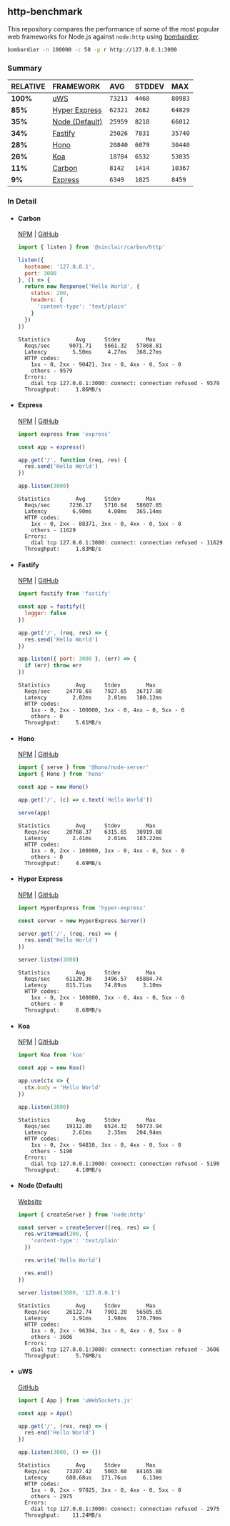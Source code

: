 ## http-benchmark

This repository compares the performance of some of the most popular web frameworks for Node.js against `node:http` using [bombardier](https://github.com/codesenberg/bombardier).

```bash
bombardier -n 100000 -c 50 -p r http://127.0.0.1:3000
```

### Summary

| RELATIVE | FRAMEWORK | AVG | STDDEV | MAX |
| :--- | :--- | :--- | :--- | :--- |
| **100%** | [uWS](#uws) | `73213` | `4468` | `80983` |
| **85%** | [Hyper Express](#hyper-express) | `62321` | `2682` | `64829` |
| **35%** | [Node (Default)](#node-default) | `25959` | `8218` | `66012` |
| **34%** | [Fastify](#fastify) | `25026` | `7831` | `35740` |
| **28%** | [Hono](#hono) | `20840` | `6079` | `30440` |
| **26%** | [Koa](#koa) | `18784` | `6532` | `53035` |
| **11%** | [Carbon](#carbon) | `8142` | `1414` | `10367` |
| **9%** | [Express](#express) | `6349` | `1025` | `8459` |


### In Detail

- #### Carbon
  [NPM](https://npmjs.com/@sinclair/carbon) | [GitHub](https://github.com/sinclairzx81/carbon)
  ```js
  import { listen } from '@sinclair/carbon/http'

  listen({
    hostname: '127.0.0.1',
    port: 3000
  }, () => {
    return new Response('Hello World', {
      status: 200,
      headers: {
        'content-type': 'text/plain'
      }
    })
  })
  ```

  ```
  Statistics        Avg      Stdev        Max
    Reqs/sec      9071.71    5661.32   57868.81
    Latency        5.50ms     4.27ms   368.27ms
    HTTP codes:
      1xx - 0, 2xx - 90421, 3xx - 0, 4xx - 0, 5xx - 0
      others - 9579
    Errors:
      dial tcp 127.0.0.1:3000: connect: connection refused - 9579
    Throughput:     1.86MB/s
  ```

- #### Express
  [NPM](https://npmjs.com/express) | [GitHub](https://github.com/expressjs/express)
  ```js
  import express from 'express'

  const app = express()

  app.get('/', function (req, res) {
    res.send('Hello World')
  })

  app.listen(3000)
  ```

  ```
  Statistics        Avg      Stdev        Max
    Reqs/sec      7236.17    5710.64   58607.85
    Latency        6.90ms     4.00ms   365.14ms
    HTTP codes:
      1xx - 0, 2xx - 88371, 3xx - 0, 4xx - 0, 5xx - 0
      others - 11629
    Errors:
      dial tcp 127.0.0.1:3000: connect: connection refused - 11629
    Throughput:     1.83MB/s
  ```

- #### Fastify
  [NPM](https://npmjs.com/fastify) | [GitHub](https://github.com/fastify/fastify)
  ```js
  import fastify from 'fastify'

  const app = fastify({
    logger: false
  })

  app.get('/', (req, res) => {
    res.send('Hello World')
  })

  app.listen({ port: 3000 }, (err) => {
    if (err) throw err
  })
  ```

  ```
  Statistics        Avg      Stdev        Max
    Reqs/sec     24778.69    7927.65   36717.80
    Latency        2.02ms     2.01ms   180.12ms
    HTTP codes:
      1xx - 0, 2xx - 100000, 3xx - 0, 4xx - 0, 5xx - 0
      others - 0
    Throughput:     5.61MB/s
  ```

- #### Hono
  [NPM](https://npmjs.com/hono) | [GitHub](https://github.com/honojs/hono)
  ```js
  import { serve } from '@hono/node-server'
  import { Hono } from 'hono'

  const app = new Hono()

  app.get('/', (c) => c.text('Hello World'))

  serve(app)
  ```

  ```
  Statistics        Avg      Stdev        Max
    Reqs/sec     20768.37    6315.65   30919.88
    Latency        2.41ms     2.01ms   183.22ms
    HTTP codes:
      1xx - 0, 2xx - 100000, 3xx - 0, 4xx - 0, 5xx - 0
      others - 0
    Throughput:     4.69MB/s
  ```

- #### Hyper Express
  [NPM](https://npmjs.com/hyper-express) | [GitHub](https://github.com/kartikk221/hyper-express)
  ```js
  import HyperExpress from 'hyper-express'

  const server = new HyperExpress.Server()

  server.get('/', (req, res) => {
    res.send('Hello World')
  })

  server.listen(3000)
  ```

  ```
  Statistics        Avg      Stdev        Max
    Reqs/sec     61120.36    3496.57   65884.74
    Latency      815.71us    74.89us     3.10ms
    HTTP codes:
      1xx - 0, 2xx - 100000, 3xx - 0, 4xx - 0, 5xx - 0
      others - 0
    Throughput:     8.68MB/s
  ```

- #### Koa
  [NPM](https://npmjs.com/koa) | [GitHub](https://github.com/koajs/koa)
  ```js
  import Koa from 'koa'

  const app = new Koa()

  app.use(ctx => {
    ctx.body = 'Hello World'
  })

  app.listen(3000)
  ```

  ```
  Statistics        Avg      Stdev        Max
    Reqs/sec     19112.00    6524.32   50773.94
    Latency        2.61ms     2.35ms   204.94ms
    HTTP codes:
      1xx - 0, 2xx - 94810, 3xx - 0, 4xx - 0, 5xx - 0
      others - 5190
    Errors:
      dial tcp 127.0.0.1:3000: connect: connection refused - 5190
    Throughput:     4.10MB/s
  ```

- #### Node (Default)
  [Website](https://nodejs.org/api/http.html)
  ```js
  import { createServer } from 'node:http'

  const server = createServer((req, res) => {
    res.writeHead(200, {
      'content-type': 'text/plain'
    })

    res.write('Hello World')

    res.end()
  })

  server.listen(3000, '127.0.0.1')
  ```

  ```
  Statistics        Avg      Stdev        Max
    Reqs/sec     26122.74    7901.20   56505.65
    Latency        1.91ms     1.98ms   170.79ms
    HTTP codes:
      1xx - 0, 2xx - 96394, 3xx - 0, 4xx - 0, 5xx - 0
      others - 3606
    Errors:
      dial tcp 127.0.0.1:3000: connect: connection refused - 3606
    Throughput:     5.76MB/s
  ```

- #### uWS
  [GitHub](https://github.com/uNetworking/uWebSockets.js)
  ```js
  import { App } from 'uWebSockets.js'

  const app = App()

  app.get('/', (res, req) => {
    res.end('Hello World')
  })

  app.listen(3000, () => {})
  ```

  ```
  Statistics        Avg      Stdev        Max
    Reqs/sec     73207.42    5003.60   84165.88
    Latency      680.68us   171.76us     6.13ms
    HTTP codes:
      1xx - 0, 2xx - 97025, 3xx - 0, 4xx - 0, 5xx - 0
      others - 2975
    Errors:
      dial tcp 127.0.0.1:3000: connect: connection refused - 2975
    Throughput:    11.24MB/s
  ```


